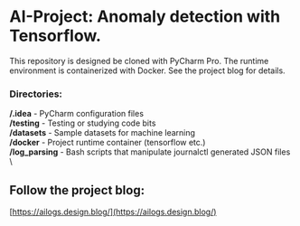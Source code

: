 # AI-Project: Anomaly detection with Tensorflow.

This repository is designed be cloned with PyCharm Pro. The runtime environment is containerized with Docker. See the project blog for details.

### Directories:  
**/.idea** - PyCharm configuration files \
**/testing** - Testing or studying code bits \
**/datasets** - Sample datasets for machine learning \
**/docker** - Project runtime container (tensorflow etc.) \
**/log_parsing** - Bash scripts that manipulate journalctl generated JSON files \


## Follow the project blog:
[https://ailogs.design.blog/](https://ailogs.design.blog/)  


